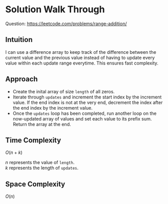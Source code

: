 # Solution Walk Through
Question: https://leetcode.com/problems/range-addition/

## Intuition
I can use a difference array to keep track of the difference between the current value and the previous value instead of having to update every value within each update range everytime. This ensures fast complexity.

## Approach
- Create the inital array of size `length` of all zeros.
- Iterate through `updates` and increment the start index by the increment value. If the end index is not at the very end, decrement the index after the end index by the increment value.
- Once the `updates` loop has been completed, run another loop on the now-updated array of values and set each value to its prefix sum. Return the array at the end.

## Time Complexity
$O(n + k)$

$n$ represents the value of `length`. \
$k$ represents the length of `updates`.

## Space Complexity
$O(n)$